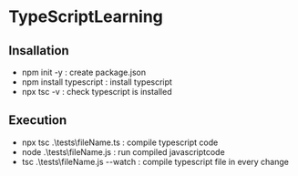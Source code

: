 # TypeScriptLearning

## Insallation
 * npm init -y : create package.json
 * npm install typescript : install typescript
 * npx tsc -v : check typescript is installed

## Execution
 * npx tsc .\tests\fileName.ts : compile typescript code
 * node .\tests\fileName.js : run compiled javascriptcode
 * tsc .\tests\fileName.js --watch : compile typescript file in every change
